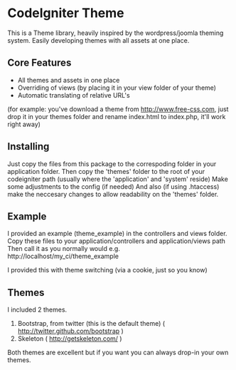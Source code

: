 # CodeIgniter Theme

This is a Theme library, heavily inspired by the wordpress/joomla theming system.
Easily developing themes with all assets at one place.

## Core Features

-  All themes and assets in one place
-  Overriding of views (by placing it in your view folder of your theme)
-  Automatic translating of relative URL's

(for example: you've download a theme from http://www.free-css.com,
just drop it in your themes folder and rename index.html to index.php, it'll work right away)

## Installing

Just copy the files from this package to the correspoding folder in your
application folder.
Then copy the 'themes' folder to the root of your codeigniter path
(usually where the 'application' and 'system' reside)
Make some adjustments to the config (if needed)
And also (if using .htaccess) make the neccesary changes to allow
readability on the 'themes' folder.

## Example

I provided an example (theme_example) in the controllers and views folder.
Copy these files to your application/controllers and application/views path
Then call it as you normally would e.g. http://localhost/my_ci/theme_example

I provided this with theme switching (via a cookie, just so you know)

## Themes

I included 2 themes.

1) Bootstrap, from twitter (this is the default theme) ( http://twitter.github.com/bootstrap )
2) Skeleton ( http://getskeleton.com/ )

Both themes are excellent but if you want you can always drop-in your own themes.